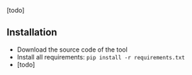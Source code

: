 [todo]


## Installation

+ Download the source code of the tool
+ Install all requirements: `pip install -r requirements.txt`
+ [todo]